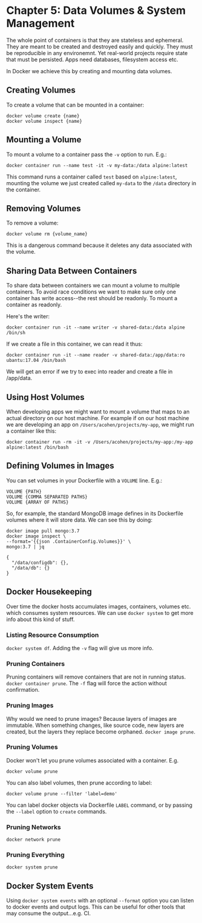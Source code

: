 # Chapter 5: Data Volumes & System Management
The whole point of containers is that they are stateless and ephemeral. They are meant to be created and destroyed
easily and quickly. They must be reproducible in any environemnt. Yet real-world projects require state that must be
persisted. Apps need databases, filesystem access etc.

In Docker we achieve this by creating and mounting data volumes.

## Creating Volumes

To create a volume that can be mounted in a container:

```
docker volume create {name}
docker volume inspect {name}
```

## Mounting a Volume

To mount a volume to a container pass the `-v` option to run. E.g.:

```
docker container run --name test -it -v my-data:/data alpine:latest
```

This command runs a container called `test` based on `alpine:latest`, mounting the volume we just
created called `my-data` to the `/data` directory in the container.

## Removing Volumes
To remove a volume:

```
docker volume rm {volume_name}
```

This is a dangerous command because it deletes any data associated with the volume.

## Sharing Data Between Containers
To share data between containers we can mount a volume to multiple containers. To avoid race conditions
we want to make sure only one container has write access--the rest should be readonly. To mount a container as readonly.

Here's the writer:

```
docker container run -it --name writer -v shared-data:/data alpine /bin/sh
```

If we create a file in this container, we can read it thus:

```
docker container run -it --name reader -v shared-data:/app/data:ro ubantu:17.04 /bin/bash
```

We will get an error if we try to exec into reader and create a file in /app/data.

## Using Host Volumes
When developing apps we might want to mount a volume that maps to an actual directory on our host machine. For example if on our host machine we are developing an app on `/Users/acohen/projects/my-app`, we might run a container like this:

```
docker container run -rm -it -v /Users/acohen/projects/my-app:/my-app alpine:latest /bin/bash
```

## Defining Volumes in Images
You can set volumes in your Dockerfile with a `VOLUME` line. E.g.:

```
VOLUME {PATH}
VOLUME {COMMA SEPARATED PATHS}
VOLUME {ARRAY OF PATHS}
```

So, for example, the standard MongoDB image defines in its Dockerfile volumes where it will store data. We can see this by
doing:

```
docker image pull mongo:3.7
docker image inspect \
--format='{{json .ContainerConfig.Volumes}}' \
mongo:3.7 | jq

{
  "/data/configdb": {},
  "/data/db": {}
}
```

## Docker Housekeeping
Over time the docker hosts accumulates images, containers, volumes etc. which consumes system resources. We can use `docker system` to get more info about this kind of stuff.

### Listing Resource Consumption
`docker system df`. Adding the `-v` flag will give us more info.

### Pruning Containers
Pruning containers will remove containers that are not in running status. `docker container prune`. The `-f` flag will
force the action without confirmation.

### Pruning Images
Why would we need to prune images? Because layers of images are immutable. When something changes, like source code, new layers are created, but the layers they replace become orphaned. `docker image prune`.

### Pruning Volumes
Docker won't let you prune volumes associated with a container. E.g.

```
docker volume prune
```

You can also label volumes, then prune according to label:

```
docker volume prune --filter 'label=demo'
```

You can label docker objects via Dockerfile `LABEL` command, or by passing the `--label` option to `create` commands.

### Pruning Networks
`docker network prune`

### Pruning Everything
`docker system prune`

## Docker System Events
Using `docker system events` with an optional `--format` option you can listen to docker events and output logs. This
can be useful for other tools that may consume the output...e.g. CI.
